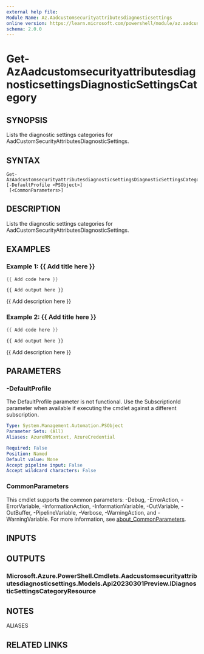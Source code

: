 ```yaml
---
external help file:
Module Name: Az.Aadcustomsecurityattributesdiagnosticsettings
online version: https://learn.microsoft.com/powershell/module/az.aadcustomsecurityattributesdiagnosticsettings/get-azaadcustomsecurityattributesdiagnosticsettingsdiagnosticsettingscategory
schema: 2.0.0
---
```


# Get-AzAadcustomsecurityattributesdiagnosticsettingsDiagnosticSettingsCategory

## SYNOPSIS
Lists the diagnostic settings categories for AadCustomSecurityAttributesDiagnosticSettings.

## SYNTAX

```
Get-AzAadcustomsecurityattributesdiagnosticsettingsDiagnosticSettingsCategory [-DefaultProfile <PSObject>]
 [<CommonParameters>]
```

## DESCRIPTION
Lists the diagnostic settings categories for AadCustomSecurityAttributesDiagnosticSettings.

## EXAMPLES

### Example 1: {{ Add title here }}
```powershell
{{ Add code here }}
```

```output
{{ Add output here }}
```

{{ Add description here }}

### Example 2: {{ Add title here }}
```powershell
{{ Add code here }}
```

```output
{{ Add output here }}
```

{{ Add description here }}

## PARAMETERS

### -DefaultProfile
The DefaultProfile parameter is not functional.
Use the SubscriptionId parameter when available if executing the cmdlet against a different subscription.

```yaml
Type: System.Management.Automation.PSObject
Parameter Sets: (All)
Aliases: AzureRMContext, AzureCredential

Required: False
Position: Named
Default value: None
Accept pipeline input: False
Accept wildcard characters: False
```

### CommonParameters
This cmdlet supports the common parameters: -Debug, -ErrorAction, -ErrorVariable, -InformationAction, -InformationVariable, -OutVariable, -OutBuffer, -PipelineVariable, -Verbose, -WarningAction, and -WarningVariable. For more information, see [about_CommonParameters](http://go.microsoft.com/fwlink/?LinkID=113216).

## INPUTS

## OUTPUTS

### Microsoft.Azure.PowerShell.Cmdlets.Aadcustomsecurityattributesdiagnosticsettings.Models.Api20230301Preview.IDiagnosticSettingsCategoryResource

## NOTES

ALIASES

## RELATED LINKS

